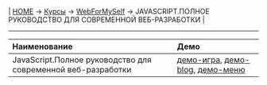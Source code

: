 | [HOME](https://github.com/vik-vavilikhin/vik-vavilikhin.github.io) 
&rarr; [Курсы](https://github.com/vik-vavilikhin/vik-vavilikhin.github.io/blob/master/readme/Courses.md) &rarr; [WebForMySelf](https://github.com/vik-vavilikhin/WebForMySelf) &rarr; JAVASCRIPT.ПОЛНОЕ РУКОВОДСТВО ДЛЯ СОВРЕМЕННОЙ ВЕБ-РАЗРАБОТКИ |

-------------------------------------------------------------------------------
|                      Наименование                                    | Демо |
|:---------------------------------------------------------------------|:-----|
|JavaScript.Полное руководство для современной веб-разработки          |[демо-игра](https://vik-vavilikhin.github.io/WebForMySelf/JS/JavaScript/JScourse/practice/game_ClikToBlock),  [демо-blog](https://vik-vavilikhin.github.io/WebForMySelf/JS/JavaScript/JScourse/practice/blog/dist),  [демо-меню](https://vik-vavilikhin.github.io/WebForMySelf/JS/JavaScript/JScourse/theory/block_07)|